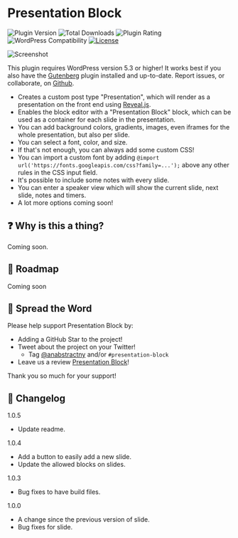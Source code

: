 # Presentation Block

![Plugin Version](https://img.shields.io/wordpress/plugin/v/presentation-block.svg?maxAge=172800) ![Total Downloads](https://img.shields.io/wordpress/plugin/dt/presentation-block.svg?maxAge=172800) ![Plugin Rating](https://img.shields.io/wordpress/plugin/r/presentation-block.svg?maxAge=172800) ![WordPress Compatibility](https://img.shields.io/wordpress/v/presentation-block.svg?maxAge=172800) [![License](https://img.shields.io/badge/license-GPL--2.0%2B-red.svg)](https://github.com/abstractwp/slide)

![Screenshot](https://demotest.abstractwp.com/wp-content/uploads/2022/08/presentation-block-screenshot.png)

This plugin requires WordPress version 5.3 or higher! It works best if you also have the [Gutenberg](https://wordpress.org/plugins/gutenberg/) plugin installed and up-to-date.
Report issues, or collaborate, on [Github](https://github.com/abstractwp/slide).

- Creates a custom post type "Presentation", which will render as a presentation on the front end using [Reveal.js](https://revealjs.com).
- Enables the block editor with a "Presentation Block" block, which can be used as a container for each slide in the presentation.
- You can add background colors, gradients, images, even iframes for the whole presentation, but also per slide.
- You can select a font, color, and size.
- If that's not enough, you can always add some custom CSS!
- You can import a custom font by adding `@import url('https://fonts.googleapis.com/css?family=...');` above any other rules in the CSS input field.
- It's possible to include some notes with every slide.
- You can enter a speaker view which will show the current slide, next slide, notes and timers.
- A lot more options coming soon!

## :question: Why is this a thing?

Coming soon.

## :dart: Roadmap

Coming soon

## :tada: Spread the Word

Please help support Presentation Block by:

- Adding a GitHub Star to the project!
- Tweet about the project on your Twitter!
  - Tag [@anabstractny](https://twitter.com/anabstractny) and/or `#presentation-block`
- Leave us a review [Presentation Block](https://wordpress.org/plugins/presentation-block/)!

Thank you so much for your support!

## :scroll: Changelog

1.0.5

- Update readme.

1.0.4

- Add a button to easily add a new slide.
- Update the allowed blocks on slides.

1.0.3

- Bug fixes to have build files.

1.0.0

- A change since the previous version of slide.
- Bug fixes for slide.
